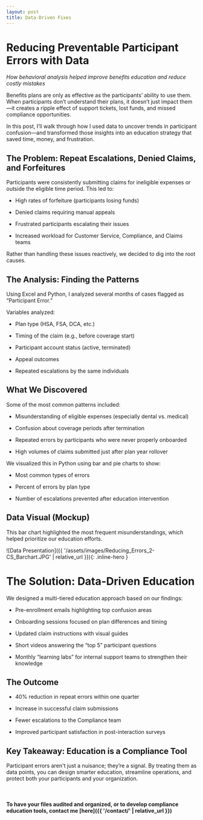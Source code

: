 ```yaml
---
layout: post
title: Data-Driven Fixes
---
```


# Reducing Preventable Participant Errors with Data

*How behavioral analysis helped improve benefits education and reduce costly mistakes*

Benefits plans are only as effective as the participants’ ability to use them. When participants don’t understand their plans, it doesn’t just impact them—it creates a ripple effect of support tickets, lost funds, and missed compliance opportunities.

In this post, I’ll walk through how I used data to uncover trends in participant confusion—and transformed those insights into an education strategy that saved time, money, and frustration.

## The Problem: Repeat Escalations, Denied Claims, and Forfeitures

Participants were consistently submitting claims for ineligible expenses or outside the eligible time period. This led to:

* High rates of forfeiture (participants losing funds)
 
* Denied claims requiring manual appeals
 
* Frustrated participants escalating their issues
 
* Increased workload for Customer Service, Compliance, and Claims teams
 
Rather than handling these issues reactively, we decided to dig into the root causes.

## The Analysis: Finding the Patterns

Using Excel and Python, I analyzed several months of cases flagged as “Participant Error.”

Variables analyzed:

* Plan type (HSA, FSA, DCA, etc.)
 
* Timing of the claim (e.g., before coverage start)
 
* Participant account status (active, terminated)
 
* Appeal outcomes
 
* Repeated escalations by the same individuals

## What We Discovered

Some of the most common patterns included:

* Misunderstanding of eligible expenses (especially dental vs. medical)
 
* Confusion about coverage periods after termination
 
* Repeated errors by participants who were never properly onboarded
 
* High volumes of claims submitted just after plan year rollover
 
We visualized this in Python using bar and pie charts to show:

* Most common types of errors
 
* Percent of errors by plan type
 
* Number of escalations prevented after education intervention

## Data Visual (Mockup)

This bar chart highlighted the most frequent misunderstandings, which helped prioritize our education efforts.

![Data Presentation]({{ '/assets/images/Reducing_Errors_2-CS_Barchart.JPG' | relative_url }}){: .inline-hero }

# The Solution: Data-Driven Education

We designed a multi-tiered education approach based on our findings:

* Pre-enrollment emails highlighting top confusion areas
 
* Onboarding sessions focused on plan differences and timing
 
* Updated claim instructions with visual guides
 
* Short videos answering the “top 5” participant questions
 
* Monthly “learning labs” for internal support teams to strengthen their knowledge

## The Outcome

* 40% reduction in repeat errors within one quarter
 
* Increase in successful claim submissions
 
* Fewer escalations to the Compliance team
 
* Improved participant satisfaction in post-interaction surveys

## Key Takeaway: Education is a Compliance Tool

Participant errors aren't just a nuisance; they’re a signal. By treating them as data points, you can design smarter education, streamline operations, and protect both your participants and your organization.

<br>

#### To have your files audited and organized, or to develop compliance education tools, contact me [here]({{ '/contact/' | relative_url }})
